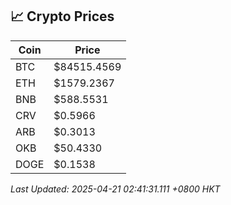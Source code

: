 ## 📈 Crypto Prices

| Coin | Price |
| ---- | ----- |
| BTC | $84515.4569 |
| ETH | $1579.2367 |
| BNB | $588.5531 |
| CRV | $0.5966 |
| ARB | $0.3013 |
| OKB | $50.4330 |
| DOGE | $0.1538 |

_Last Updated: 2025-04-21 02:41:31.111 +0800 HKT_